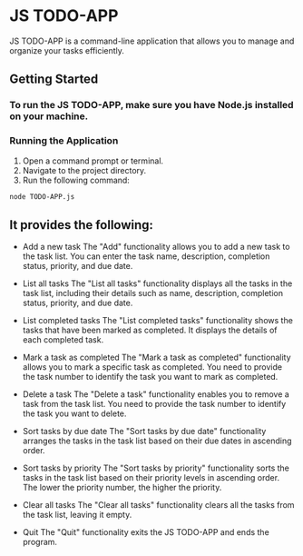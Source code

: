 # JS TODO-APP

JS TODO-APP is a command-line application that allows you to manage and organize your tasks efficiently. 

## Getting Started

### To run the JS TODO-APP, make sure you have Node.js installed on your machine.

### Running the Application
1. Open a command prompt or terminal.
2. Navigate to the project directory.
3. Run the following command:

```bash
node TODO-APP.js
```
## It provides the following:

* Add a new task
The "Add" functionality allows you to add a new task to the task list. You can enter the task name, description, completion status, priority, and due date.

* List all tasks
The "List all tasks" functionality displays all the tasks in the task list, including their details such as name, description, completion status, priority, and due date.

* List completed tasks
The "List completed tasks" functionality shows the tasks that have been marked as completed. It displays the details of each completed task.

* Mark a task as completed
The "Mark a task as completed" functionality allows you to mark a specific task as completed. You need to provide the task number to identify the task you want to mark as completed.

* Delete a task
The "Delete a task" functionality enables you to remove a task from the task list. You need to provide the task number to identify the task you want to delete.

* Sort tasks by due date
The "Sort tasks by due date" functionality arranges the tasks in the task list based on their due dates in ascending order.

* Sort tasks by priority
The "Sort tasks by priority" functionality sorts the tasks in the task list based on their priority levels in ascending order. The lower the priority number, the higher the priority.

* Clear all tasks
The "Clear all tasks" functionality clears all the tasks from the task list, leaving it empty.

* Quit
The "Quit" functionality exits the JS TODO-APP and ends the program.
